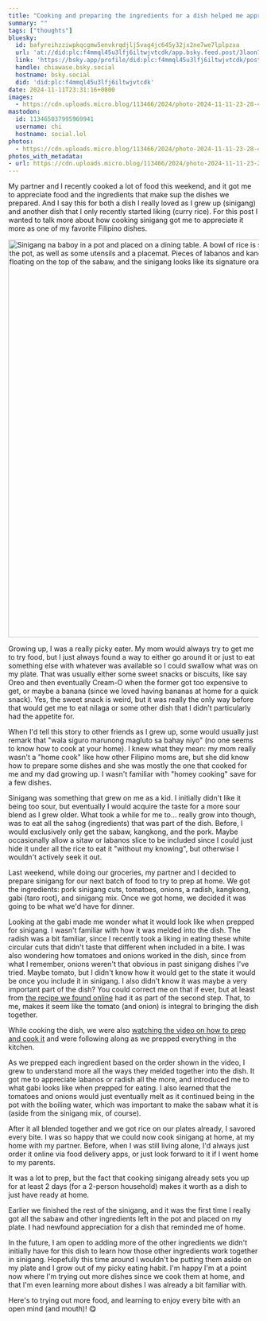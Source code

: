 ```yaml
---
title: "Cooking and preparing the ingredients for a dish helped me appreciate food more"
summary: ""
tags: ["thoughts"]
bluesky:
  id: bafyreihzziwpkqcgmw5envkrqdjlj5vag4jc645y32jx2ne7we7lplpzxa
  url: 'at://did:plc:f4mmql45u3lfj6iltwjvtcdk/app.bsky.feed.post/3laon7k4dy22a'
  link: 'https://bsky.app/profile/did:plc:f4mmql45u3lfj6iltwjvtcdk/post/3laon7k4dy22a'
  handle: chiawase.bsky.social
  hostname: bsky.social
  did: 'did:plc:f4mmql45u3lfj6iltwjvtcdk'
date: 2024-11-11T23:31:16+0800
images:
  - https://cdn.uploads.micro.blog/113466/2024/photo-2024-11-11-23-28-47.jpg
mastodon:
  id: 113465037995969941
  username: chi
  hostname: social.lol
photos:
  - https://cdn.uploads.micro.blog/113466/2024/photo-2024-11-11-23-28-47.jpg
photos_with_metadata:
- url: https://cdn.uploads.micro.blog/113466/2024/photo-2024-11-11-23-28-47.jpg
---
```


My partner and I recently cooked a lot of food this weekend, and it got me to appreciate food and the ingredients that make sup the dishes we prepared. And I say this for both a dish I really loved as I grew up (sinigang) and another dish that I only recently started liking (curry rice). For this post I wanted to talk more about how cooking sinigang got me to appreciate it more as one of my favorite Filipino dishes.

<img src="/img/uploads/2024/photo-2024-11-11-23-28-47.jpg" width="600" height="800" alt="Sinigang na baboy in a pot and placed on a dining table. A bowl of rice is seen behind the pot, as well as some utensils and a placemat. Pieces of labanos and kangkong are floating on the top of the sabaw, and the sinigang looks like its signature orangey color.">

<!--more-->

Growing up, I was a really picky eater. My mom would always try to get me to try food, but I just always found a way to either go around it or just to eat something else with whatever was available so I could swallow what was on my plate. That was usually either some sweet snacks or biscuits, like say Oreo and then eventually Cream-O when the former got too expensive to get, or maybe a banana (since we loved having bananas at home for a quick snack). Yes, the sweet snack is weird, but it was really the only way before that would get me to eat nilaga or some other dish that I didn't particularly had the appetite for.

When I'd tell this story to other friends as I grew up, some would usually just remark that "wala siguro marunong magluto sa bahay niyo" (no one seems to know how to cook at your home). I knew what they mean: my mom really wasn't a "home cook" like how other Filipino moms are, but she did know how to prepare some dishes and she was mostly the one that cooked for me and my dad growing up. I wasn't familiar with "homey cooking" save for a few dishes.

Sinigang was something that grew on me as a kid. I initially didn't like it being too sour, but eventually I would acquire the taste for a more sour blend as I grew older. What took a while for me to... really grow into though, was to eat all the sahog (ingredients) that was part of the dish. Before, I would exclusively only get the sabaw, kangkong, and the pork. Maybe occasionally allow a sitaw or labanos slice to be included since I could just hide it under all the rice to eat it "without my knowing", but otherwise I wouldn't actively seek it out.

Last weekend, while doing our groceries, my partner and I decided to prepare sinigang for our next batch of food to try to prep at home. We got the ingredients: pork sinigang cuts, tomatoes, onions, a radish, kangkong, gabi (taro root), and sinigang mix. Once we got home, we decided it was going to be what we'd have for dinner.

Looking at the gabi made me wonder what it would look like when prepped for sinigang. I wasn't familiar with how it was melded into the dish. The radish was a bit familiar, since I recently took a liking in eating these white circular cuts that didn't taste that different when included in a bite. I was also wondering how tomatoes and onions worked in the dish, since from what I remember, onions weren't that obvious in past sinigang dishes I've tried. Maybe tomato, but I didn't know how it would get to the state it would be once you include it in sinigang. I also didn't know it was maybe a very important part of the dish? You could correct me on that if ever, but at least from [the recipe we found online](https://panlasangpinoy.com/sinigang-na-baboy-with-gabi/#wprm-recipe-container-48095) had it as part of the second step. That, to me, makes it seem like the tomato (and onion) is integral to bringing the dish together.

While cooking the dish, we were also [watching the video on how to prep and cook it](https://youtu.be/QxIEGhvDJZk) and were following along as we prepped everything in the kitchen.

As we prepped each ingredient based on the order shown in the video, I grew to understand more all the ways they melded together into the dish. It got me to appreciate labanos or radish all the more, and introduced me to what gabi looks like when prepped for eating. I also learned that the tomatoes and onions would just eventually melt as it continued being in the pot with the boiling water, which was important to make the sabaw what it is (aside from the sinigang mix, of course).

After it all blended together and we got rice on our plates already, I savored every bite. I was so happy that we could now cook sinigang at home, at my home with my partner. Before, when I was still living alone, I'd always just order it online via food delivery apps, or just look forward to it if I went home to my parents.

It was a lot to prep, but the fact that cooking sinigang already sets you up for at least 2 days (for a 2-person household) makes it worth as a dish to just have ready at home.

Earlier we finished the rest of the sinigang, and it was the first time I really got all the sabaw and other ingredients left in the pot and placed on my plate. I had newfound appreciation for a dish that reminded me of home. 

In the future, I am open to adding more of the other ingredients we didn't initially have for this dish to learn how those other ingredients work together in sinigang. Hopefully this time around I wouldn't be putting them aside on my plate and I grow out of my picky eating habit. I'm happy I'm at a point now where I'm trying out more dishes since we cook them at home, and that I'm even learning more about dishes I was already a bit familiar with.

Here's to trying out more food, and learning to enjoy every bite with an open mind (and mouth)! 😋
